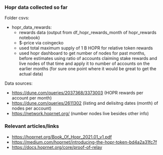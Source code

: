 ### Hopr data collected so far

Folder csvs:
* hopr_data_rewards: 
    - rewards data (output from df_hopr_rewards_month of hopr_rewards notebook)
    - $-price via coingecko 
    - used total maximum supply of 1 B HOPR for relative token rewards
    - used hopr dashboard to get number of nodes for past months, before estimates using ratio of accounts claiming stake rewards and live nodes of that time and apply it to number of accounts on the earlier months (for sure one point where it would be great to get the actual data)

Data sources:
- https://dune.com/queries/2037368/3373003 (HOPR rewards per account per month)
- https://dune.com/queries/2611302 (listing and delisitng dates (month) of nodes per account)
- https://network.hoprnet.org/ (number nodes live besides other info)


### Relevant articles/links

- https://hoprnet.org/Book_Of_Hopr_2021.01_v1.pdf
- https://medium.com/hoprnet/introducing-the-hopr-token-bd4a2a31fc7f
- https://docs.hoprnet.org/core/proof-of-relay
